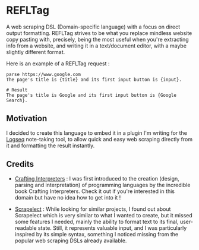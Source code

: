 # REFLTag

A web scraping DSL (Domain-specific language) with a focus on direct output formatting. REFLTag strives to be what you replace mindless website copy pasting with, precisely, being the most useful when you're extracting info from a website, and writing it in a text/document editor, with a maybe slightly different format.

Here is an example of a REFLTag request :

```
parse https://www.google.com
The page's title is {title} and its first input button is {input}.

# Result
The page's title is Google and its first input button is {Google Search}.
```

## Motivation

I decided to create this language to embed it in a plugin I'm writing for the [Logseq](https://logseq.com/) note-taking tool, to allow quick and easy web scraping directly from it and formatting the result instantly.

## Credits

- [Crafting Interpreters](https://craftinginterpreters.com/) : I was first introduced to the creation (design, parsing and interpretation) of programming languages by the incredible book Crafting Interpreters. Check it out if you're interested in this domain but have no idea how to get into it !

- [Scrapelect](https://github.com/suaviloquence/scrapelect/) : While looking for similar projects, I found out about Scrapelect which is very similar to what I wanted to create, but it missed some features I needed, mainly the ability to format text to its final, user-readable state. Still, it represents valuable input, and I was particularly inspired by its simple syntax, something I noticed missing from the popular web scraping DSLs already available.
